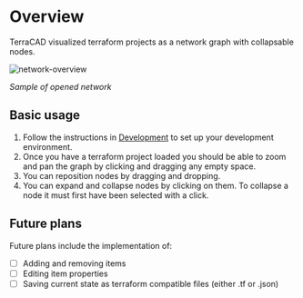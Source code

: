 # Overview

TerraCAD visualized terraform projects as a network graph with collapsable nodes.

![network-overview](../images/network-overview.png)

_Sample of opened network_

## Basic usage

1. Follow the instructions in [Development](./guides/Development) to set up your development environment.
2. Once you have a terraform project loaded you should be able to zoom and pan the graph by clicking and dragging any empty space.
3. You can reposition nodes by dragging and dropping.
4. You can expand and collapse nodes by clicking on them. To collapse a node it must first have been selected with a click.

## Future plans

Future plans include the implementation of:

- [ ] Adding and removing items
- [ ] Editing item properties
- [ ] Saving current state as terraform compatible files (either .tf or .json)
